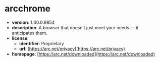 # arcchrome

- **version**: 1.40.0.9854
- **description**: A browser that doesn’t just meet your needs — it anticipates them.
- **license**:
  - **identifier**: Proprietary
  - **url**: [https://arc.net/privacy](https://arc.net/privacy)
- **homepage**: [https://arc.net/downloaded](https://arc.net/downloaded)

